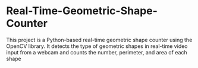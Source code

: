 # Real-Time-Geometric-Shape-Counter
This project is a Python-based real-time geometric shape counter using the OpenCV library. It detects the type of geometric shapes 
in real-time video input from a webcam and counts the number, perimeter, and area of each shape
